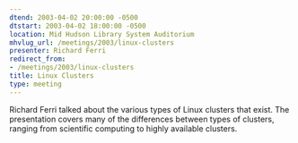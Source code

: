 ```yaml
---
dtend: 2003-04-02 20:00:00 -0500
dtstart: 2003-04-02 18:00:00 -0500
location: Mid Hudson Library System Auditorium
mhvlug_url: /meetings/2003/linux-clusters
presenter: Richard Ferri
redirect_from:
- /meetings/2003/linux-clusters
title: Linux Clusters
type: meeting
---
```



Richard Ferri talked about the various types of Linux clusters that exist. The presentation covers many of the differences between types of clusters, ranging from scientific computing to highly available clusters.